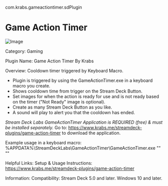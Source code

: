com.krabs.gameactiontimer.sdPlugin
# Game Action Timer
![Image](https://i.postimg.cc/85T1ms22/Game-Action-Timer-Application-black.png)

Category:
Gaming

Plugin Name:
Game Action Timer
By Krabs

Overview:
Cooldown timer triggered by Keyboard Macro.
- Plugin is triggered by using the GameActionTimer.exe in a keyboard macro you create.
- Shows cooldown time from trigger on the Stream Deck Button.
- Set images for when the action is ready for use and is not ready based on the timer ("Not Ready" image is optional).
- Create as many Stream Deck Button as you like.
- A sound will play to alert you that the cooldown has ended.

*Stream Deck Labs GameActionTimer Application is REQUIRED (free) & must be installed separately.*
Go to: https://www.krabs.me/streamdeck-plugins/game-action-timer to download the application.

Example usage in a keyboard macro:
%APPDATA%\StreamDeckLabs\GameActionTimer\GameActionTimer.exe "<action name from Stream Deck button>" "<cooldown time in seconds>"

Helpful Links:
Setup & Usage Instructions:
https://www.krabs.me/streamdeck-plugins/game-action-timer

Information:
Compatibility: Stream Deck 5.0 and later. Windows 10 and later.
